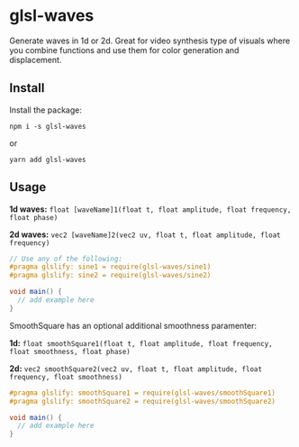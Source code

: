 # glsl-waves

Generate waves in 1d or 2d. Great for video synthesis type of visuals where you combine functions and use them for color generation and displacement.

## Install
Install the package:

```
npm i -s glsl-waves 
```

or

```
yarn add glsl-waves 
```

## Usage

**1d waves:**
`float [waveName]1(float t, float amplitude, float frequency, float phase)`

**2d waves:**
`vec2 [waveName]2(vec2 uv, float t, float amplitude, float frequency)`

``` glsl
// Use any of the following:
#pragma glslify: sine1 = require(glsl-waves/sine1)
#pragma glslify: sine2 = require(glsl-waves/sine2)

void main() {
  // add example here
}
```

SmoothSquare has an optional additional smoothness paramenter:

**1d:**
`float smoothSquare1(float t, float amplitude, float frequency, float smoothness, float phase)`

**2d:**
`vec2 smoothSquare2(vec2 uv, float t, float amplitude, float frequency, float smoothness)`

``` glsl
#pragma glslify: smoothSquare1 = require(glsl-waves/smoothSquare1)
#pragma glslify: smoothSquare2 = require(glsl-waves/smoothSquare2)

void main() {
  // add example here
}
```
